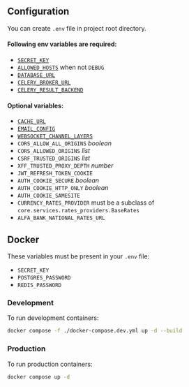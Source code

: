 ## Configuration

You can create `.env` file in project root directory.

#### Following env variables are required:

- [`SECRET_KEY`](https://docs.djangoproject.com/en/4.2/ref/settings/#secret-key)
- [`ALLOWED_HOSTS`](https://docs.djangoproject.com/en/4.2/ref/settings/#secret-key) when not `DEBUG`
- [`DATABASE_URL`](https://django-environ.readthedocs.io/en/latest/types.html#environ-env-db-url)
- [`CELERY_BROKER_URL`](https://docs.celeryq.dev/en/stable/userguide/configuration.html#broker-url)
- [`CELERY_RESULT_BACKEND`](https://docs.celeryq.dev/en/stable/userguide/configuration.html#result-backend)

#### Optional variables:

- [`CACHE_URL`](https://django-environ.readthedocs.io/en/latest/types.html#environ-env-cache-url)
- [`EMAIL_CONFIG`](https://django-environ.readthedocs.io/en/latest/types.html#environ-env-search-url)
- [`WEBSOCKET_CHANNEL_LAYERS`](https://channels.readthedocs.io/en/latest/topics/channel_layers.html#redis-channel-layer)
- `CORS_ALLOW_ALL_ORIGINS` *boolean*
- `CORS_ALLOWED_ORIGINS` *list*
- `CSRF_TRUSTED_ORIGINS` *list*
- `XFF_TRUSTED_PROXY_DEPTH` *number*
- `JWT_REFRESH_TOKEN_COOKIE`
- `AUTH_COOKIE_SECURE` *boolean*
- `AUTH_COOKIE_HTTP_ONLY` *boolean*
- `AUTH_COOKIE_SAMESITE`
- `CURRENCY_RATES_PROVIDER` must be a subclass of `core.services.rates_providers.BaseRates`
- `ALFA_BANK_NATIONAL_RATES_URL`

## Docker

These variables must be present in your `.env` file:

- `SECRET_KEY`
- `POSTGRES_PASSWORD`
- `REDIS_PASSWORD`

### Development

To run development containers:

```bash
docker compose -f ./docker-compose.dev.yml up -d --build
```

### Production

To run production containers:

```bash
docker compose up -d
```
